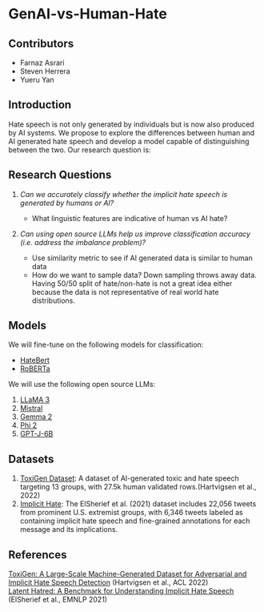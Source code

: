# GenAI-vs-Human-Hate

## Contributors
* Farnaz Asrari
* Steven Herrera
* Yueru Yan

## Introduction
Hate speech is not only generated by individuals but is now also produced by AI systems. We propose to explore the differences between human and AI generated hate speech and develop a model capable of distinguishing between the two. Our research question is:

## Research Questions
1. _Can we accurately classify whether the implicit hate speech is generated by humans or AI?_
    * What linguistic features are indicative of human vs AI hate?

2. _Can using open source LLMs help us improve classification accuracy (i.e. address the imbalance problem)?_
    * Use similarity metric to see if AI generated data is similar to human data
    * How do we want to sample data? Down sampling throws away data. Having 50/50 split of hate/non-hate is not a great idea either because the data is not representative of real world hate distributions.

## Models
We will fine-tune on the following models for classification:
* [HateBert](https://huggingface.co/GroNLP/hateBERT)
* [RoBERTa](https://huggingface.co/FacebookAI/roberta-base)

We will use the following open source LLMs:
1. [LLaMA 3](https://huggingface.co/meta-llama/Meta-Llama-3-8B)
2. [Mistral](https://huggingface.co/mistralai/Mistral-7B-v0.3)
3. [Gemma 2](https://huggingface.co/google/gemma-2-27b)
4. [Phi 2](https://huggingface.co/microsoft/phi-2)
5. [GPT-J-6B](https://huggingface.co/EleutherAI/gpt-j-6b)

## Datasets
1. [ToxiGen Dataset](https://arxiv.org/abs/2203.09509): A dataset of AI-generated toxic and hate speech targeting 13 groups, with 27.5k human validated rows.(Hartvigsen et al., 2022)
2. [Implicit Hate](https://paperswithcode.com/dataset/implicit-hate): The ElSherief et al. (2021) dataset includes 22,056 tweets from prominent U.S. extremist groups, with 6,346 tweets labeled as containing implicit hate speech and fine-grained annotations for each message and its implications.

## References
[ToxiGen: A Large-Scale Machine-Generated Dataset for Adversarial and Implicit Hate Speech Detection](https://aclanthology.org/2022.acl-long.234) (Hartvigsen et al., ACL 2022)<br/>
[Latent Hatred: A Benchmark for Understanding Implicit Hate Speech](https://aclanthology.org/2021.emnlp-main.29) (ElSherief et al., EMNLP 2021)<br/>
